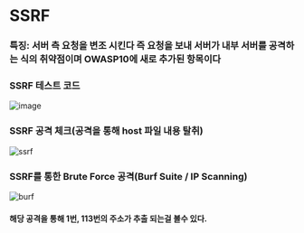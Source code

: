 # SSRF
### 특징: 서버 측 요청을 변조 시킨다 즉 요청을 보내 서버가 내부 서버를 공격하는 식의 취약점이며 OWASP10에 새로 추가된 항목이다 
### SSRF 테스트 코드
![image](https://github.com/user-attachments/assets/80aa2687-61a4-4cd3-98b9-b585914505b5)
### SSRF 공격 체크(공격을 통해 host 파일 내용 탈취)
![ssrf](https://github.com/user-attachments/assets/7cecdccc-d681-4c6d-a1ab-384c34614c05)
### SSRF를 통한 Brute Force 공격(Burf Suite / IP Scanning)
![burf](https://github.com/user-attachments/assets/bfb0562c-e743-4d99-9a0c-28b2e78d7b13)
#### 해당 공격을 통해 1번, 113번의 주소가 추출 되는걸 볼수 있다.



